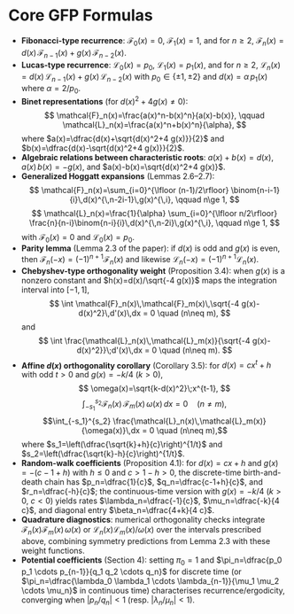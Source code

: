 # Core GFP Formulas
- **Fibonacci-type recurrence**: $\mathcal{F}_0(x)=0$, $\mathcal{F}_1(x)=1$, and for $n \ge 2$,
  $\mathcal{F}_n(x)=d(x)\,\mathcal{F}_{n-1}(x)+g(x)\,\mathcal{F}_{n-2}(x)$.
- **Lucas-type recurrence**: $\mathcal{L}_0(x)=p_0$, $\mathcal{L}_1(x)=p_1(x)$, and for $n \ge 2$,
  $\mathcal{L}_n(x)=d(x)\,\mathcal{L}_{n-1}(x)+g(x)\,\mathcal{L}_{n-2}(x)$
  with $p_0 \in \{\pm 1,\pm 2\}$ and $d(x)=\alpha\,p_1(x)$ where $\alpha=2/p_0$.
- **Binet representations** (for $d(x)^2+4 g(x)\neq 0$):
  $$
  \mathcal{F}_n(x)=\frac{a(x)^n-b(x)^n}{a(x)-b(x)}, \qquad
  \mathcal{L}_n(x)=\frac{a(x)^n+b(x)^n}{\alpha},
  $$
  where $a(x)=\dfrac{d(x)+\sqrt{d(x)^2+4 g(x)}}{2}$ and $b(x)=\dfrac{d(x)-\sqrt{d(x)^2+4 g(x)}}{2}$.
- **Algebraic relations between characteristic roots**:
  $a(x)+b(x)=d(x)$, $a(x)\,b(x)=-g(x)$, and $a(x)-b(x)=\sqrt{d(x)^2+4 g(x)}$.
- **Generalized Hoggatt expansions** (Lemmas 2.6–2.7):
  $$
  \mathcal{F}_n(x)=\sum_{i=0}^{\lfloor (n-1)/2\rfloor} \binom{n-i-1}{i}\,d(x)^{\,n-2i-1}\,g(x)^{\,i}, \qquad n\ge 1,
  $$
  $$
  \mathcal{L}_n(x)=\frac{1}{\alpha} \sum_{i=0}^{\lfloor n/2\rfloor} \frac{n}{n-i}\binom{n-i}{i}\,d(x)^{\,n-2i}\,g(x)^{\,i}, \qquad n\ge 1,
  $$
  with $\mathcal{F}_0(x)=0$ and $\mathcal{L}_0(x)=p_0$.
- **Parity lemma** (Lemma 2.3 of the paper): if $d(x)$ is odd and $g(x)$ is even, then $\mathcal{F}_n(-x)=(-1)^{n+1}\mathcal{F}_n(x)$ and likewise $\mathcal{L}_n(-x)=(-1)^{n+1}\mathcal{L}_n(x)$.
- **Chebyshev-type orthogonality weight** (Proposition 3.4): when $g(x)$ is a nonzero constant and $h(x)=d(x)/\sqrt{-4 g(x)}$ maps the integration interval into $[-1,1]$, 
  $$
  \int \mathcal{F}_n(x)\,\mathcal{F}_m(x)\,\sqrt{-4 g(x)-d(x)^2}\,d'(x)\,dx = 0 \quad (n\neq m),
  $$
  and
  $$
  \int \frac{\mathcal{L}_n(x)\,\mathcal{L}_m(x)}{\sqrt{-4 g(x)-d(x)^2}}\;d'(x)\,dx = 0 \quad (n\neq m).
  $$
- **Affine $d(x)$ orthogonality corollary** (Corollary 3.5): for $d(x)=c x^t+h$ with odd $t>0$ and $g(x)=-k/4$ ($k>0$),
  $$
  \omega(x)=\sqrt{k-d(x)^2}\;x^{t-1},
  $$
  $$\int_{-s_1}^{s_2} \mathcal{F}_n(x)\,\mathcal{F}_m(x)\,\omega(x)\,dx = 0 \quad (n\neq m),$$
  $$\int_{-s_1}^{s_2} \frac{\mathcal{L}_n(x)\,\mathcal{L}_m(x)}{\omega(x)}\,dx = 0 \quad (n\neq m),$$
  where $s_1=\left(\dfrac{\sqrt{k}+h}{c}\right)^{1/t}$ and $s_2=\left(\dfrac{\sqrt{k}-h}{c}\right)^{1/t}$.
- **Random-walk coefficients** (Proposition 4.1): for $d(x)=c x+h$ and $g(x)=-(c-1+h)$ with $h\le 0$ and $c > 1-h>0$,
  the discrete-time birth-and-death chain has 
  $p_n=\dfrac{1}{c}$, $q_n=\dfrac{c-1+h}{c}$, and $r_n=\dfrac{-h}{c}$;
  the continuous-time version with $g(x)=-k/4$ ($k>0$, $c<0$) yields rates
  $\lambda_n=\dfrac{-1}{c}$, $\mu_n=\dfrac{-k}{4 c}$, and diagonal entry $\beta_n=\dfrac{4+k}{4 c}$.
- **Quadrature diagnostics**: numerical orthogonality checks integrate $\mathcal{F}_n(x)\mathcal{F}_m(x)\,\omega(x)$ or $\mathcal{L}_n(x)\mathcal{L}_m(x)/\omega(x)$ over the intervals prescribed above, combining symmetry predictions from Lemma 2.3 with these weight functions.
- **Potential coefficients** (Section 4): setting $\pi_0=1$ and 
  $\pi_n=\dfrac{p_0 p_1 \cdots p_{n-1}}{q_1 q_2 \cdots q_n}$ for discrete time (or
  $\pi_n=\dfrac{\lambda_0 \lambda_1 \cdots \lambda_{n-1}}{\mu_1 \mu_2 \cdots \mu_n}$ in continuous time) characterises recurrence/ergodicity, converging when $|p_n/q_n|<1$ (resp. $|\lambda_n/\mu_n|<1$).
